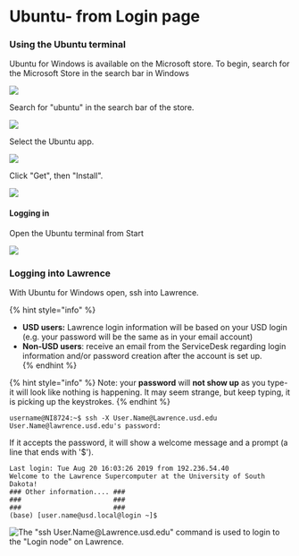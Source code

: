 # Ubuntu- from Login page

### Using the Ubuntu terminal

Ubuntu for Windows is available on the Microsoft store.  To begin, search for the Microsoft Store in the search bar in Windows

![](../../.gitbook/assets/ubuntu-1%20%282%29.png)

Search for "ubuntu" in the search bar of the store.

![](../../.gitbook/assets/ubuntu1%20%281%29.png)

Select the Ubuntu app.

![](../../.gitbook/assets/ubuntu2%20%281%29.png)

Click "Get", then "Install".

![](../../.gitbook/assets/ubuntu3.png)

#### Logging in

Open the Ubuntu terminal from Start

![](../../.gitbook/assets/ubuntuonstart.png)

### Logging into Lawrence

With Ubuntu for Windows open, ssh into Lawrence.

{% hint style="info" %}
* **USD users:** Lawrence login information will be based on your USD login \(e.g. your password will be the same as in your email account\)
* **Non-USD users**: receive an email from the ServiceDesk regarding login information and/or password creation after the account is set up.  
{% endhint %}

{% hint style="info" %}
Note: your **password** will **not show up** as you type- it will look like nothing is happening.  It may seem strange, but keep typing, it is picking up the keystrokes.
{% endhint %}

```text
username@NI8724:~$ ssh -X User.Name@Lawrence.usd.edu
User.Name@lawrence.usd.edu's password:
```

If it accepts the password, it will show a welcome message and a prompt \(a line that ends with '$'\).

```text
Last login: Tue Aug 20 16:03:26 2019 from 192.236.54.40
Welcome to the Lawrence Supercomputer at the University of South Dakota!
### Other information.... ###
###                       ###
###                       ###
(base) [user.name@usd.local@login ~]$
```

![The &quot;ssh User.Name@Lawrence.usd.edu&quot; command is used to login to the &quot;Login node&quot; on Lawrence.](../../.gitbook/assets/lawrencediagram2-ssh.png)



